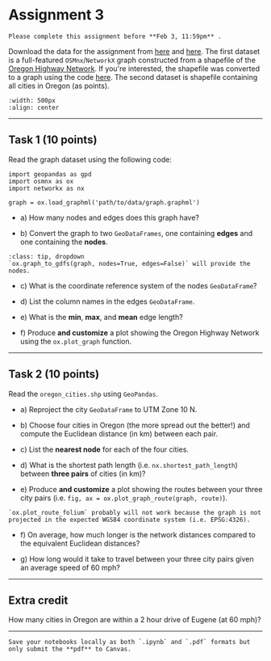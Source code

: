# Assignment 3

```{admonition} Deadline
Please complete this assignment before **Feb 3, 11:59pm** .
```

Download the data for the assignment from [here](https://www.dropbox.com/s/6nkgvgbcgu4p9b0/graph.graphml?dl=0) and [here](https://www.dropbox.com/s/6gescpjfasrny7v/oregon_cities.zip?dl=0). The first dataset is a full-featured `OSMnx`/`NetworkX` graph constructed from a shapefile of the [Oregon Highway Network](https://spatialdata.oregonexplorer.info/geoportal/details;id=1d255f740ff74774b236e0faf4d6c2e0). If you're interested, the shapefile was converted to a graph using the code [here](https://github.com/owel-lab/gds-applications-site/blob/main/book/labs/week3/convert_shp_to_multidigraph.ipynb). The second dataset is shapefile containing all cities in Oregon (as points).

```{image} images/highway.jpg
:width: 500px
:align: center
```

*****************************

## Task 1 (10 points)

Read the graph dataset using the following code:

```
import geopandas as gpd
import osmnx as ox
import networkx as nx

graph = ox.load_graphml('path/to/data/graph.graphml')
```

* a) How many nodes and edges does this graph have?

* b) Convert the graph to two `GeoDataFrames`, one containing **edges** and one containing the **nodes**. 

```{admonition} Click to reveal hint
:class: tip, dropdown
`ox.graph_to_gdfs(graph, nodes=True, edges=False)` will provide the nodes.
```

* c) What is the coordinate reference system of the nodes `GeoDataFrame`?

* d) List the column names in the edges `GeoDataFrame`.

* e) What is the **min**, **max**, and **mean** edge length? 

* f) Produce **and customize** a plot showing the Oregon Highway Network using the `ox.plot_graph` function.

*****************************

## Task 2 (10 points)

Read the `oregon_cities.shp` using `GeoPandas`.

* a) Reproject the city `GeoDataFrame` to UTM Zone 10 N.

* b) Choose four cities in Oregon (the more spread out the better!) and compute the Euclidean distance (in km) between each pair.

* c) List the **nearest node** for each of the four cities.

* d) What is the shortest path length (i.e. `nx.shortest_path_length`) between **three pairs** of cities (in km)? 

* e) Produce **and customize** a plot showing the routes between your three city pairs (i.e. `fig, ax = ox.plot_graph_route(graph, route)`).

```{note}
`ox.plot_route_folium` probably will not work because the graph is not projected in the expected WGS84 coordinate system (i.e. EPSG:4326). 
```

* f) On average, how much longer is the network distances compared to the equivalent Euclidean distances? 

* g) How long would it take to travel between your three city pairs given an average speed of 60 mph?

*****************************

## Extra credit

How many cities in Oregon are within a 2 hour drive of Eugene (at 60 mph)?

*****************************

```{important}
Save your notebooks locally as both `.ipynb` and `.pdf` formats but only submit the **pdf** to Canvas.
```
















